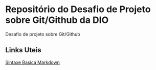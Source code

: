# Repositório do Desafio de Projeto sobre Git/Github da DIO
Desafio de projeto sobre Git/Github

## Links Uteis
[Sintaxe Basica Markdown](https://www.markdownguide.org/basic-syntax/)
